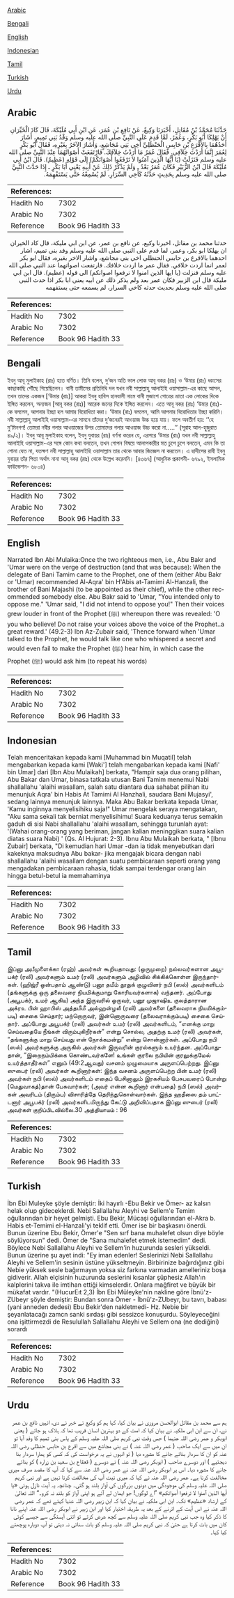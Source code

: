 [Arabic](#arabic)

[Bengali](#bengali)

[English](#english)

[Indonesian](#indonesian)

[Tamil](#tamil)

[Turkish](#turkish)

[Urdu](#urdu)

## Arabic


<div dir="rtl" lang="ar" style={{fontSize:'larger',backgroundColor:'#f8f9fa',padding:20}}>
حَدَّثَنَا مُحَمَّدُ بْنُ مُقَاتِلٍ، أَخْبَرَنَا وَكِيعٌ، عَنْ نَافِعِ بْنِ عُمَرَ، عَنِ ابْنِ أَبِي مُلَيْكَةَ، قَالَ كَادَ الْخَيِّرَانِ أَنْ يَهْلِكَا أَبُو بَكْرٍ، وَعُمَرُ، لَمَّا قَدِمَ عَلَى النَّبِيِّ صلى الله عليه وسلم وَفْدُ بَنِي تَمِيمٍ، أَشَارَ أَحَدُهُمَا بِالأَقْرَعِ بْنِ حَابِسٍ الْحَنْظَلِيِّ أَخِي بَنِي مُجَاشِعٍ، وَأَشَارَ الآخَرُ بِغَيْرِهِ، فَقَالَ أَبُو بَكْرٍ لِعُمَرَ إِنَّمَا أَرَدْتَ خِلاَفِي‏.‏ فَقَالَ عُمَرُ مَا أَرَدْتُ خِلاَفَكَ‏.‏ فَارْتَفَعَتْ أَصْوَاتُهُمَا عِنْدَ النَّبِيِّ صلى الله عليه وسلم فَنَزَلَتْ ‏(‏يَا أَيُّهَا الَّذِينَ آمَنُوا لاَ تَرْفَعُوا أَصْوَاتَكُمْ‏)‏ إِلَى قَوْلِهِ ‏(‏عَظِيمٌ‏)‏‏.‏ قَالَ ابْنُ أَبِي مُلَيْكَةَ قَالَ ابْنُ الزُّبَيْرِ فَكَانَ عُمَرُ بَعْدُ ـ وَلَمْ يَذْكُرْ ذَلِكَ عَنْ أَبِيهِ يَعْنِي أَبَا بَكْرٍ ـ إِذَا حَدَّثَ النَّبِيَّ صلى الله عليه وسلم بِحَدِيثٍ حَدَّثَهُ كَأَخِي السِّرَارِ، لَمْ يُسْمِعْهُ حَتَّى يَسْتَفْهِمَهُ‏.‏
</div>
<div style={{backgroundColor:'#f8f9fa',padding:20, marginBottom: 10}}><table> <thead> <tr> <th>References:</th> <th></th> </tr> </thead> <tbody><tr><td>Hadith No</td><td>7302</td></tr><tr><td>Arabic No</td><td>7302</td></tr><tr><td>Reference</td><td>Book 96 Hadith 33</td></tr></tbody></table></div>


<div dir="rtl" lang="ar" style={{fontSize:'larger',backgroundColor:'#f8f9fa',padding:20}}>
حدثنا محمد بن مقاتل، اخبرنا وكيع، عن نافع بن عمر، عن ابن ابي مليكة، قال كاد الخيران ان يهلكا ابو بكر، وعمر، لما قدم على النبي صلى الله عليه وسلم وفد بني تميم، اشار احدهما بالاقرع بن حابس الحنظلي اخي بني مجاشع، واشار الاخر بغيره، فقال ابو بكر لعمر انما اردت خلافي. فقال عمر ما اردت خلافك. فارتفعت اصواتهما عند النبي صلى الله عليه وسلم فنزلت (يا ايها الذين امنوا لا ترفعوا اصواتكم) الى قوله (عظيم). قال ابن ابي مليكة قال ابن الزبير فكان عمر بعد ولم يذكر ذلك عن ابيه يعني ابا بكر اذا حدث النبي صلى الله عليه وسلم بحديث حدثه كاخي السرار، لم يسمعه حتى يستفهمه
</div>
<div style={{backgroundColor:'#f8f9fa',padding:20, marginBottom: 10}}><table> <thead> <tr> <th>References:</th> <th></th> </tr> </thead> <tbody><tr><td>Hadith No</td><td>7302</td></tr><tr><td>Arabic No</td><td>7302</td></tr><tr><td>Reference</td><td>Book 96 Hadith 33</td></tr></tbody></table></div>

## Bengali


<div dir="ltr" lang="bn" style={{fontSize:'larger',backgroundColor:'#f8f9fa',padding:20}}>
ইবনু আবূ মুলাইকাহ (রাঃ) হতে বর্ণিত। তিনি বলেন, দু’জন অতি ভাল লোক আবূ বকর (রাঃ) ও ‘উমার (রাঃ) ধ্বংসের কাছাকাছি পৌঁছে গিয়েছিলেন। বানী তামীমের প্রতিনিধি দল যখন নবী সাল্লাল্লাহু আলাইহি ওয়াসাল্লাম-এর কাছে আসল, তখন তাদের একজন [‘উমার (রাঃ)] আকরা ইবনু হাবিস হানযালী নামে বানী মুজাশে গোত্রের ভ্রাতা এক লোকের দিকে ইঙ্গিত করলেন, অন্যজন [আবূ বকর (রাঃ)] আরেক জনের দিকে ইঙ্গিত করলেন। এতে আবূ বকর (রাঃ) ‘উমার (রাঃ)-কে বললেন, আপনার ইচ্ছা হল আমার বিরোধিতা করা। ‘উমার (রাঃ) বললেন, আমি আপনার বিরোধিতার ইচ্ছা করিনি। নবী সাল্লাল্লাহু আলাইহি ওয়াসাল্লাম-এর সামনে তাঁদের দু’জনেরই আওয়াজ উচ্চ হয়ে যায়। ফলে অবতীর্ণ হয়: ‘‘হে মু’মিনগণ! তোমরা নবীর গলার আওয়াজের উপর তোমাদের গলার আওয়াজ উচ্চ করো না.....’’ (সূরাহ আল-হুজুরাত ৪৯/২)। ইবনু আবূ মুলাইকাহ বলেন, ইবনু যুবায়র (রাঃ) বর্ণনা করেন যে, এরপরে ‘উমার (রাঃ) যখন নবী সাল্লাল্লাহু আলাইহি ওয়াসাল্লাম-এর সঙ্গে কোন কথা বলতেন, তখন গোপন বিষয়ে আলাপকারীর মত চুপে চুপে বলতেন, এমন কি তা শোনা যেত না, যতক্ষণ নবী সাল্লাল্লাহু আলাইহি ওয়াসাল্লাম তার থেকে আবার জিজ্ঞেস না করতেন। এ হাদীসের রাবী ইবনু যুবায়র তাঁর পিতা অর্থাৎ নানা আবূ বকর (রাঃ) থেকে উল্লেখ করেননি। [৪৩৬৭] (আধুনিক প্রকাশনী- ৬৭৯২, ইসলামিক ফাউন্ডেশন- ৬৮০৪)
</div>
<div style={{backgroundColor:'#f8f9fa',padding:20, marginBottom: 10}}><table> <thead> <tr> <th>References:</th> <th></th> </tr> </thead> <tbody><tr><td>Hadith No</td><td>7302</td></tr><tr><td>Arabic No</td><td>7302</td></tr><tr><td>Reference</td><td>Book 96 Hadith 33</td></tr></tbody></table></div>

## English


<div dir="ltr" lang="en" style={{fontSize:'larger',backgroundColor:'#f8f9fa',padding:20}}>
Narrated Ibn Abi Mulaika:Once the two righteous men, i.e., Abu Bakr and 'Umar were on the verge of destruction (and that was because): When the delegate of Bani Tamim came to the Prophet, one of them (either Abu Bakr or 'Umar) recommended Al-Aqra' bin H'Abis at-Tamimi Al-Hanzali, the brother of Bani Majashi (to be appointed as their chief), while the other recommended somebody else. Abu Bakr said to 'Umar, "You intended only to oppose me." 'Umar said, "I did not intend to oppose you!" Then their voices grew louder in front of the Prophet (ﷺ) whereupon there was revealed: 'O you who believe! Do not raise your voices above the voice of the Prophet..a great reward.' (49.2-3) Ibn Az-Zubair said, 'Thence forward when 'Umar talked to the Prophet, he would talk like one who whispered a secret and would even fail to make the Prophet (ﷺ) hear him, in which case the Prophet (ﷺ) would ask him (to repeat his words)
</div>
<div style={{backgroundColor:'#f8f9fa',padding:20, marginBottom: 10}}><table> <thead> <tr> <th>References:</th> <th></th> </tr> </thead> <tbody><tr><td>Hadith No</td><td>7302</td></tr><tr><td>Arabic No</td><td>7302</td></tr><tr><td>Reference</td><td>Book 96 Hadith 33</td></tr></tbody></table></div>

## Indonesian


<div dir="ltr" lang="id" style={{fontSize:'larger',backgroundColor:'#f8f9fa',padding:20}}>
Telah menceritakan kepada kami [Muhammad bin Muqatil] telah mengabarkan kepada kami [Waki'] telah mengabarkan kepada kami [Nafi' bin Umar] dari [Ibn Abu Mulaikah] berkata, "Hampir saja dua orang pilihan, Abu Bakar dan Umar, binasa tatkala utusan Bani Tamim menemui Nabi shallallahu 'alaihi wasallam, salah satu diantara dua sahabat pilihan itu menunjuk Aqra' bin Habis At Tamimi Al Hanzhali, saudara Bani Mujasyi', sedang lainnya menunjuk lainnya. Maka Abu Bakar berkata kepada Umar, 'Kamu inginnya menyelisihiku saja!" Umar mengelak seraya mengatakan, "Aku sama sekali tak berniat menyelisihimu! Suara keduanya terus semakin gaduh di sisi Nabi shallallahu 'alaihi wasallam, sehingga turunlah ayat: '(Wahai orang-orang yang beriman, jangan kalian meninggikan suara kalian diatas suara Nabi) ' (Qs. Al Hujurat: 2-3). Ibnu Abu Mulaikah berkata, " [Ibnu Zubair] berkata, "Di kemudian hari Umar -dan ia tidak menyebutkan dari kakeknya maksudnya Abu bakar- jika mengajak bicara dengan nabi shallallahu 'alaihi wasallam dengan suatu pembicaraan seperti orang yang mengadakan pembicaraan rahasia, tidak sampai terdengar orang lain hingga betul-betul ia memahaminya
</div>
<div style={{backgroundColor:'#f8f9fa',padding:20, marginBottom: 10}}><table> <thead> <tr> <th>References:</th> <th></th> </tr> </thead> <tbody><tr><td>Hadith No</td><td>7302</td></tr><tr><td>Arabic No</td><td>7302</td></tr><tr><td>Reference</td><td>Book 96 Hadith 33</td></tr></tbody></table></div>

## Tamil


<div dir="ltr" lang="ta" style={{fontSize:'larger',backgroundColor:'#f8f9fa',padding:20}}>
இப்னு அபீமுளைக்கா (ரஹ்) அவர்கள் கூறியதாவது: (ஒருமுறை) நல்லவர்களான அபூபக்ர் (ரலி) அவர்களும் உமர் (ரலி) அவர்களும் அழிவில் சிக்கிக்கொள்ள இருந்தார்கள். (ஹிஜ்ரீ ஒன்பதாம் ஆண்டு) பனூ தமீம் தூதுக் குழுவினர் நபி (ஸல்) அவர்களிடம் (தங்களுக்கு ஒரு தலைவரை நியமிக்குமாறு கோரியவர்களாக) வந்தனர். அப்போது (அபூபக்ர், உமர் ஆகிய) அந்த இருவரில் ஒருவர், பனூ முஜாஷிஉ குலத்தாரான அக்ரஉ பின் ஹாபிஸ் அத்தமீமீ அல்ஹன்ழலீ (ரலி) அவர்களை (தலைவராக நியமிக்கும்படி) சைகை செய்தார்; மற்றொருவர், இன்னொருவரை (தலைவராக்கும்படி) சைகை செய்தார். அப்போது அபூபக்ர் (ரலி) அவர்கள் உமர் (ரலி) அவர்களிடம், “எனக்கு மாறு செய்வதையே நீங்கள் விரும்புகிறீர்கள்” என்று சொல்ல, அதற்கு உமர் (ரலி) அவர்கள், “தங்களுக்கு மாறு செய்வது என் நோக்கமன்று” என்று சொன்னார்கள். அப்போது நபி (ஸல்) அவர்களுக்கு அருகில் அவர்கள் இருவரின் குரல்களும் உயர்ந்தன. அப்போதுதான், “இறைநம்பிக்கை கொண்டவர்களே! உங்கள் குரலை நபியின் குரலுக்குமேல் உயர்த்தாதீர்கள்” எனும் (49:2ஆவது) வசனம் முழுமையாக அருளப்பெற்றது. இப்னு ஸுபைர் (ரலி) அவர்கள் கூறினார்கள்: இந்த வசனம் அருளப்பெற்ற பின் உமர் (ரலி) அவர்கள் நபி (ஸல்) அவர்களிடம் எதைப் பேசினாலும் இரகசியம் பேசுபவரைப் போன்று (மெதுவாகத்)தான் பேசுவார்கள்; (அவர் என்ன கூறினார் என்பதை) நபி (ஸல்) அவர்கள் அவரிடம் (திரும்ப) விசாரித்தே தெரிந்துகொள்வார்கள். இந்த ஹதீஸை தம் பாட்டனார் அபூபக்ர் (ரலி) அவர்களிடமிருந்து கேட்டு அறிவிப்பதாக இப்னு ஸுபைர் (ரலி) அவர்கள் குறிப்பிடவில்லை.30 அத்தியாயம் : 96
</div>
<div style={{backgroundColor:'#f8f9fa',padding:20, marginBottom: 10}}><table> <thead> <tr> <th>References:</th> <th></th> </tr> </thead> <tbody><tr><td>Hadith No</td><td>7302</td></tr><tr><td>Arabic No</td><td>7302</td></tr><tr><td>Reference</td><td>Book 96 Hadith 33</td></tr></tbody></table></div>

## Turkish


<div dir="ltr" lang="tr" style={{fontSize:'larger',backgroundColor:'#f8f9fa',padding:20}}>
İbn Ebi Muleyke şöyle demiştir: İki hayırlı -Ebu Bekir ve Ömer- az kalsın helak olup gideceklerdi. Nebi Sallallahu Aleyhi ve Sellem'e Temim oğullarından bir heyet gelmişti. Ebu Bekir, Mücaşi oğullarından el-Akra b. Habis et-Temimi el-Hanzali'yi teklif etti. Ömer ise bir başkasını önerdi. Bunun üzerine Ebu Bekir, Ömer'e "Sen sırf bana muhalefet olsun diye böyle söylüyorsun" dedi. Ömer de "Sana muhalefet etmek istemedim" dedi. Böylece Nebi Sallallahu Aleyhi ve Sellem'in huzurunda sesleri yükseldi. Bunun üzerine şu ayet indi: "Ey iman edenler! Seslerinizi Nebi Sallallahu Aleyhi ve Sellem'in sesinin üstüne yükseltmeyin. Birbirinize bağırdığınız gibi Nebie yüksek sesle bağırmayın yoksa siz farkına varmadan amelleriniz boşa gidiverir. Allah elçisinin huzurunda seslerini kısanlar şüphesiz Allah'ın kalplerini takva ile imtihan ettiği kimselerdir. Onlara mağfiret ve büyük bir mükafat vardır. "(HucurEıt 2,3) İbn Ebi Müleyke'nin nakline göre İbnü'z-ZUbeyr şöyle demiştir: Bundan sonra Ömer - İbnü'z-ZUbeyr, bu tavrı, babası (yani anneden dedesi) Ebu Bekir'den nakletmedi- Hz. Nebie bir şeyanlatacağı zamcn sanki sırdaşı gibi sessizce konuşurdu. Söyleyeceğini ona işittirmezdi de Resulullah Sallallahu Aleyhi ve Sellem ona (ne dediğini) sorardı
</div>
<div style={{backgroundColor:'#f8f9fa',padding:20, marginBottom: 10}}><table> <thead> <tr> <th>References:</th> <th></th> </tr> </thead> <tbody><tr><td>Hadith No</td><td>7302</td></tr><tr><td>Arabic No</td><td>7302</td></tr><tr><td>Reference</td><td>Book 96 Hadith 33</td></tr></tbody></table></div>

## Urdu


<div dir="rtl" lang="ur" style={{fontSize:'larger',backgroundColor:'#f8f9fa',padding:20}}>
ہم سے محمد بن مقاتل ابوالحسن مروزی نے بیان کیا، کہا ہم کو وکیع نے خبر نے دی، انہیں نافع بن عمر نے، ان سے ابن ابی ملکیہ نے بیان کیا کہ امت کے دو بہترین انسان قریب تھا کہ ہلاک ہو جاتے ( یعنی ابوبکر و عمر رضی اللہ عنہما ) جس وقت نبی کریم صلی اللہ علیہ وسلم کے پاس بنی تمیم کا وفد آیا تو ان میں سے ایک صاحب ( عمر رضی اللہ عنہ ) نے بنی مجاشع میں سے اقرع بن حابس حنظلی رضی اللہ عنہ کو ان کا سردار بنائے جانے کا مشورہ دیا ( تو انہوں نے یہ درخواست کی کہ کسی کو ہمارا سردار بنا دیجئیے ) اور دوسرے صاحب ( ابوبکر رضی اللہ عنہ ) نے دوسرے ( قعقاع بن سعید بن زرارہ ) کو بنائے جانے کا مشورہ دیا۔ اس پر ابوبکر رضی اللہ عنہ نے عمر رضی اللہ عنہ سے کہا کہ آپ کا مقصد صرف میری مخالفت کرنا ہے۔ عمر رضی اللہ عنہ نے کہا کہ میری نیت آپ کی مخالفت کرنا نہیں ہے اور نبی کریم صلی اللہ علیہ وسلم کی موجودگی میں دونوں بزرگوں کی آواز بلند ہو گئی۔ چنانچہ یہ آیت نازل ہوئی «يا أيها الذين آمنوا لا ترفعوا أصواتكم‏» ”اے لوگوں! جو ایمان لے آئے ہو اپنی آواز کو بلند نہ کرو۔“ اللہ تعالیٰ کے ارشاد «عظيم‏» تک۔ ابن ابی ملکیہ نے بیان کیا کہ ابن زبیر رضی اللہ عنہا کہتے تھے کہ عمر رضی اللہ عنہ نے اس آیت کے اترنے کے بعد یہ طریقہ اختیار کیا اور ابن زبیر نے ابوبکر رضی اللہ عنہ اپنے نانا کا ذکر کیا وہ جب نبی کریم صلی اللہ علیہ وسلم سے کچھ عرض کرتے تو اتنی آہستگی سے جیسے کوئی کان میں بات کرتا ہے حتیٰ کہ نبی کریم صلی اللہ علیہ وسلم کو بات سنائی نہ دیتی تو آپ دوبارہ پوچھتے کیا کہا۔
</div>
<div style={{backgroundColor:'#f8f9fa',padding:20, marginBottom: 10}}><table> <thead> <tr> <th>References:</th> <th></th> </tr> </thead> <tbody><tr><td>Hadith No</td><td>7302</td></tr><tr><td>Arabic No</td><td>7302</td></tr><tr><td>Reference</td><td>Book 96 Hadith 33</td></tr></tbody></table></div>